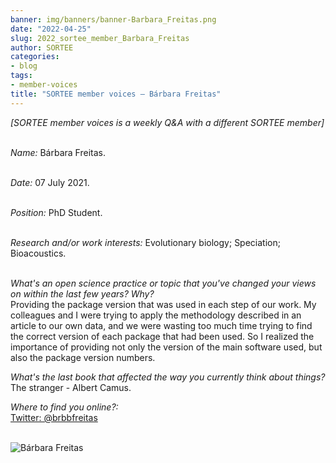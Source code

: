 ```yaml
---
banner: img/banners/banner-Barbara_Freitas.png
date: "2022-04-25"
slug: 2022_sortee_member_Barbara_Freitas
author: SORTEE
categories:
- blog
tags:
- member-voices
title: "SORTEE member voices – Bárbara Freitas" 
---
```



*[SORTEE member voices is a weekly Q&A with a different SORTEE member]*   
&nbsp;
&nbsp;

   _Name:_ Bárbara Freitas.   
&nbsp;

   _Date:_ 07 July 2021.   
&nbsp;

   _Position:_ PhD Student.   
&nbsp;

   _Research and/or work interests:_ Evolutionary biology; Speciation; Bioacoustics.   
&nbsp;

_What's an open science practice or topic that you've changed your views on within the last few years? Why?_   
Providing the package version that was used in each step of our work. My colleagues and I were trying to apply the methodology described in an article to our own data, and we were wasting too much time trying to find the correct version of each package that had been used. So I realized the importance of providing not only the version of the main software used, but also the package version numbers.
&nbsp;
&nbsp;

_What's the last book that affected the way you currently think about things?_   
The stranger - Albert Camus.
&nbsp;
&nbsp;

_Where to find you online?:_   
[Twitter: @brbbfreitas](https://twitter.com/brbbfreitas)   
&nbsp;
&nbsp;

![Bárbara Freitas](/img/Barbara_Freitas.png)    
&nbsp;